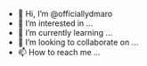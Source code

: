 - 👋 Hi, I’m @officiallydmaro
- 👀 I’m interested in ...
- 🌱 I’m currently learning ...
- 💞️ I’m looking to collaborate on ...
- 📫 How to reach me ...

<!---
officiallydmaro/officiallydmaro is a ✨ special ✨ repository because its `README.md` (this file) appears on your GitHub profile.
You can click the Preview link to take a look at your changes.
--->
